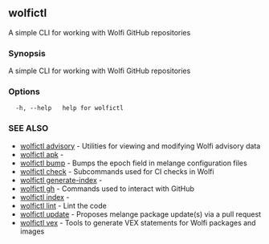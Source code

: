 ## wolfictl

A simple CLI for working with Wolfi GitHub repositories

### Synopsis

A simple CLI for working with Wolfi GitHub repositories

### Options

```
  -h, --help   help for wolfictl
```

### SEE ALSO

* [wolfictl advisory](wolfictl_advisory.md)	 - Utilities for viewing and modifying Wolfi advisory data
* [wolfictl apk](wolfictl_apk.md)	 - 
* [wolfictl bump](wolfictl_bump.md)	 - Bumps the epoch field in melange configuration files
* [wolfictl check](wolfictl_check.md)	 - Subcommands used for CI checks in Wolfi
* [wolfictl generate-index](wolfictl_generate-index.md)	 - 
* [wolfictl gh](wolfictl_gh.md)	 - Commands used to interact with GitHub
* [wolfictl index](wolfictl_index.md)	 - 
* [wolfictl lint](wolfictl_lint.md)	 - Lint the code
* [wolfictl update](wolfictl_update.md)	 - Proposes melange package update(s) via a pull request
* [wolfictl vex](wolfictl_vex.md)	 - Tools to generate VEX statements for Wolfi packages and images

